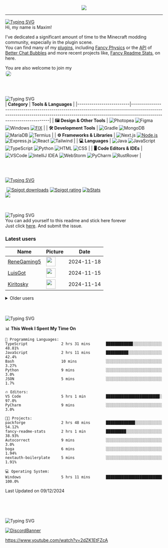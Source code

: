 <div align="center">
  <a href="https://github.com/max1mde/fancy-readme-stats" target="_blank">
      <img src="https://fancy-readme-stats.vercel.app/api?username=max1mde&title=𝓜𝓪𝔁𝓲𝓶&theme=city&dark_bg=3&hide_border=false&height=210&description=Сигурен%20съм,%20че%20мога%20да%20ти%20могвам&footer=Made%20by%20MaximDe%20·%20Click%20me%20to%20add%20this%20card%20to%20your%20readme%20as%20well%20😎&include_all_commits=true&update=2">
  </a>
</div>

---

[![Typing SVG](https://readme-typing-svg.demolab.com?font=Agbalumo&size=50&duration=1000&pause=1000&color=1523bd&vCenter=true&repeat=false&width=435&height=80&lines=About+me)]()<br>
Hi, my name is Maxim!  

I've dedicated a significant amount of time to the Minecraft modding community, especially in the plugin scene.  
You can find many of my [plugins](https://www.spigotmc.org/resources/110500/), including [Fancy Physics](https://www.spigotmc.org/resources/110500/) or the [API](https://github.com/max1mde/ChatBubblesAPI) of [Better Chat Bubbles](https://www.spigotmc.org/resources/115811/) and more recent projects like, [Fancy Readme Stats](https://github.com/max1mde/fancy-readme-stats), on here.

You are also welcome to join my<br>
<a href="https://discord.gg/2UTkYj26B4" target="_blank">
  <img src="https://img.shields.io/badge/Discord_Server-7289DA?style=flat&logo=discord&logoColor=white" alt="Join Discord Server" style="border-radius: 15px; height: 20px;">
</a>

<br>

<br>![Typing SVG](https://readme-typing-svg.demolab.com?font=Agbalumo&size=50&duration=2000&pause=3000&color=1523bd&vCenter=true&repeat=false&width=435&height=80&lines=Tools+%26+Languages)<br>
| **Category**             | **Tools & Languages**                                                                                                                                                                            |
|--------------------------|-------------------------------------------------------------------------------------------------------------------------------------------------------------------------------------------------|
| **🖼️ Design & Other Tools** | ![Photopea](https://img.shields.io/badge/Photopea-%231523bd.svg?style=for-the-badge&logo=photopea&logoColor=white) ![Figma](https://img.shields.io/badge/Figma-%231523bd.svg?style=for-the-badge&logo=figma&logoColor=white) ![Windows](https://img.shields.io/badge/Windows-%231523bd.svg?style=for-the-badge&logo=windows&logoColor=white) [![FIX](https://img.shields.io/badge/FIX-%231523bd.svg?style=for-the-badge&logo=python&logoColor=white)](https://github.com/max1mde/FIX) | 
| **🛠️ Development Tools**   | ![Gradle](https://img.shields.io/badge/Gradle-%231523bd.svg?style=for-the-badge&logo=gradle&logoColor=white) ![MongoDB](https://img.shields.io/badge/MongoDB-%231523bd.svg?style=for-the-badge&logo=mongodb&logoColor=white) ![MariaDB](https://img.shields.io/badge/MariaDB-%231523bd.svg?style=for-the-badge&logo=mariadb&logoColor=white) ![Termius](https://img.shields.io/badge/Termius-%231523bd.svg?style=for-the-badge&logo=termius&logoColor=white)  |
| **⚙️ Frameworks & Libraries** | ![Next.js](https://img.shields.io/badge/Next.js-%231523bd.svg?style=for-the-badge&logo=next.js&logoColor=white) [![Node.js](https://img.shields.io/badge/Node.js-%231523bd.svg?style=for-the-badge&logo=node.js&logoColor=white)](https://nodejs.org/) ![Express.js](https://img.shields.io/badge/Express.js-%231523bd.svg?style=for-the-badge&logo=express&logoColor=white) ![React](https://img.shields.io/badge/React-%231523bd.svg?style=for-the-badge&logo=react&logoColor=white)  ![Tailwind](https://img.shields.io/badge/Tailwind-%231523bd.svg?style=for-the-badge&logo=tailwind-css&logoColor=white)  |
| **💻 Languages**           | ![Java](https://img.shields.io/badge/Java-%231523bd.svg?style=for-the-badge&logo=openjdk&logoColor=white) ![JavaScript](https://img.shields.io/badge/JavaScript-%231523bd.svg?style=for-the-badge&logo=javascript&logoColor=white) ![TypeScript](https://img.shields.io/badge/TypeScript-%231523bd.svg?style=for-the-badge&logo=typescript&logoColor=white) ![Python](https://img.shields.io/badge/Python-%231523bd.svg?style=for-the-badge&logo=python&logoColor=white) ![HTML](https://img.shields.io/badge/HTML-%231523bd.svg?style=for-the-badge&logo=html5&logoColor=white) ![CSS](https://img.shields.io/badge/CSS-%231523bd.svg?style=for-the-badge&logo=css3&logoColor=white)  |
| **🖥️ Code Editors & IDEs** | ![VSCode](https://img.shields.io/badge/VSCode-%231523bd.svg?style=for-the-badge&logo=javascript&logoColor=white) ![IntelliJ IDEA](https://img.shields.io/badge/IntelliJIDEA-%231523bd.svg?style=for-the-badge&logo=intellij-idea&logoColor=white) ![WebStorm](https://img.shields.io/badge/WebStorm-%231523bd.svg?style=for-the-badge&logo=webstorm&logoColor=white) ![PyCharm](https://img.shields.io/badge/PyCharm-%231523bd.svg?style=for-the-badge&logo=pycharm&logoColor=white) ![RustRover](https://img.shields.io/badge/RustRover-%231523bd.svg?style=for-the-badge&logo=rust&logoColor=white) |

<br>

<br>[![Typing SVG](https://readme-typing-svg.demolab.com?font=Agbalumo&size=50&duration=3000&pause=5000&color=1523bd&vCenter=true&repeat=false&width=435&height=80&lines=%231+Repository)](https://git.io/typing-svg)<br>
<div align="left">
&nbsp;<a href="https://www.spigotmc.org/resources/110500/"><img src="https://img.shields.io/spiget/downloads/110500?label=Spigot%20downloads" alt="Spigot downloads"></a>
<a href="https://www.spigotmc.org/resources/110500/reviews"><img src="https://img.shields.io/spiget/rating/110500?label=Spigot%20rating" alt="Spigot rating"></a>
<a href="https://bstats.org/plugin/bukkit/Fancy%20Physics/18833"><img src="https://img.shields.io/bstats/servers/18833" alt="bStats"></a><br>
<a href="https://github.com/max1mde/FancyPhysics">
  <img align="center" src="https://fancy-readme-stats.vercel.app/api/pin/?username=max1mde&hide_border=false&repo=FancyPhysics&theme=city&show_icons=true&update=7&dark_bg=5" />
</a>

<br>
<br>

<br>![Typing SVG](https://readme-typing-svg.demolab.com?font=Agbalumo&size=50&duration=4000&pause=6000&color=1523bd&vCenter=true&repeat=false&width=435&height=80&lines=Stick+here+forever%3F)<br>
You can add yourself to this readme and stick here forever   
Just click [here](https://github.com/max1mde/max1mde/issues/new?title=Submit%20yourself&body=Just%20press%20%27Submit%20new%20issue%27.%20You%20don%27t%20need%20to%20do%20anything%20else.%27%0AWhen%20this%20issue%20is%20closed%20by%20the%20bot,%20the%20README%20will%20be%20updated.).
And submit the issue.

### Latest users
<!--START_SECTION:users-->
| Name | Picture | Date |
| ---- | ---------------- | ---- |
| [ReneGaming5](https://github.com/ReneGaming5) | <img src="https://avatars.githubusercontent.com/ReneGaming5" width="30" height="30" /> | 2024-11-18 |
| [LuisGot](https://github.com/LuisGot) | <img src="https://avatars.githubusercontent.com/LuisGot" width="30" height="30" /> | 2024-11-15 |
| [Kiritosky](https://github.com/Kiritosky) | <img src="https://avatars.githubusercontent.com/Kiritosky" width="30" height="30" /> | 2024-11-14 |

<!--END_SECTION:users-->

<details>
<summary>Older users</summary>
  
<!--START_SECTION:old_users-->
| Name | Picture | Date |
| ---- | ---------------- | ---- |
| [chicacos](https://github.com/chicacos) | <img src="https://avatars.githubusercontent.com/chicacos" width="30" height="30" /> | 2024-11-10 |
| [BlackDevReal](https://github.com/BlackDevReal) | <img src="https://avatars.githubusercontent.com/BlackDevReal" width="30" height="30" /> | 2024-11-10 |
| [hallo1142](https://github.com/hallo1142) | <img src="https://avatars.githubusercontent.com/hallo1142" width="30" height="30" /> | 2024-11-10 |
| [max1mde](https://github.com/max1mde) | <img src="https://avatars.githubusercontent.com/max1mde" width="30" height="30" /> | 2024-11-10 |
| [Gebuildet](https://github.com/Gebuildet) | <img src="https://avatars.githubusercontent.com/Gebuildet" width="30" height="30" /> | 2024-11-10 |

<!--END_SECTION:old_users-->

</details>

<br>

<br>![Typing SVG](https://readme-typing-svg.demolab.com?font=Agbalumo&size=50&duration=5000&pause=7000&color=1523bd&vCenter=true&repeat=false&width=435&height=80&lines=WakaTime+Stats)<br>
<!--START_SECTION:waka-->
📊 **This Week I Spent My Time On** 

```text
💬 Programming Languages: 
TypeScript               2 hrs 31 mins       ████████████░░░░░░░░░░░░░   48.81% 
JavaScript               2 hrs 11 mins       ██████████░░░░░░░░░░░░░░░   42.4% 
Bash                     10 mins             ░░░░░░░░░░░░░░░░░░░░░░░░░   3.27% 
Python                   9 mins              ░░░░░░░░░░░░░░░░░░░░░░░░░   3.0% 
JSON                     5 mins              ░░░░░░░░░░░░░░░░░░░░░░░░░   1.7%

🔥 Editors: 
VS Code                  5 hrs 1 min         ████████████████████████░   97.0% 
PyCharm                  9 mins              ░░░░░░░░░░░░░░░░░░░░░░░░░   3.0%

🐱‍💻 Projects: 
packforge                2 hrs 48 mins       █████████████░░░░░░░░░░░░   54.12% 
fancy-readme-stats       2 hrs 1 min         █████████░░░░░░░░░░░░░░░░   38.93% 
Autocorrect              9 mins              ░░░░░░░░░░░░░░░░░░░░░░░░░   3.0% 
boga                     6 mins              ░░░░░░░░░░░░░░░░░░░░░░░░░   1.94% 
nextauth-boilerplate     5 mins              ░░░░░░░░░░░░░░░░░░░░░░░░░   1.91%

💻 Operating System: 
Windows                  5 hrs 11 mins       █████████████████████████   100.0%

```


 Last Updated on 09/12/2024
<!--END_SECTION:waka-->

<br>
<br>

<br>![Typing SVG](https://readme-typing-svg.demolab.com?font=Agbalumo&size=50&duration=6000&pause=8000&color=1523bd&vCenter=true&repeat=false&width=435&height=80&lines=Community+Server)<br>

[![DiscordBanner](https://invidget.switchblade.xyz/2UTkYj26B4)](https://discord.gg/2UTkYj26B4)

https://www.youtube.com/watch?v=2dZK1EtFZcA
